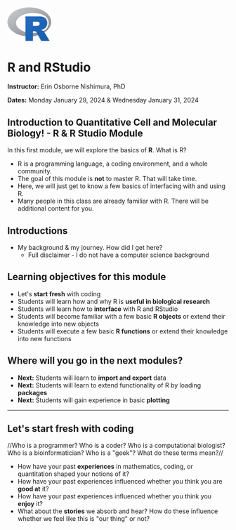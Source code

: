 

<img src="webContent/1200px-R_logo.svg.png" width="100" >

# R and RStudio

**Instructor:** Erin Osborne Nishimura, PhD

**Dates:** Monday January 29, 2024 & Wednesday January 31, 2024

## Introduction to Quantitative Cell and Molecular Biology! - R & R Studio Module

In this first module, we will explore the basics of **R**. What is R? 
  * R is a programming language, a coding environment, and a whole community. 
  * The goal of this module is __not__ to master R. That will take time. 
  * Here, we will just get to know a few basics of interfacing with and using R. 
  * Many people in this class are already familiar with R. There will be additional content for you. 

## Introductions

  * My background & my journey. How did I get here?
    * Full disclaimer - I do not have a computer science background
  

## Learning objectives for this module

  * Let's **start fresh** with coding
  * Students will learn how and why R is **useful in biological research**
  * Students will learn how to **interface** with R and RStudio
  * Students will become familiar with a few basic **R objects** or extend their knowledge into new objects
  * Students will execute a few basic **R functions** or extend their knowledge into new functions
  
## Where will you go in the next modules?
  * **Next:** Students will learn to **import and export** data
  * **Next:** Students will learn to extend functionality of R by loading **packages**
  * **Next:** Students will gain experience in basic **plotting**


-----

## Let's **start fresh** with coding

//Who is a programmer? Who is a coder? Who is a computational biologist? Who is a bioinformatician? Who is a "geek"? What do these terms mean?//

  * How have your past **experiences** in mathematics, coding, or quantitation shaped your notions of it? 
  * How have your past experiences influenced whether you think you are **good at** it?
  * How have your past experiences influenced whether you think you **enjoy** it?
  * What about the **stories** we absorb and hear? How do these influence whether we feel like this is "our thing" or not?


